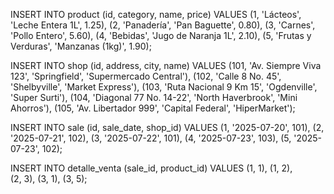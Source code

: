 INSERT INTO product (id, category, name, price) VALUES
(1, 'Lácteos', 'Leche Entera 1L', 1.25),
(2, 'Panadería', 'Pan Baguette', 0.80),
(3, 'Carnes', 'Pollo Entero', 5.60),
(4, 'Bebidas', 'Jugo de Naranja 1L', 2.10),
(5, 'Frutas y Verduras', 'Manzanas (1kg)', 1.90);

INSERT INTO shop (id, address, city, name) VALUES
(101, 'Av. Siempre Viva 123', 'Springfield', 'Supermercado Central'),
(102, 'Calle 8 No. 45', 'Shelbyville', 'Market Express'),
(103, 'Ruta Nacional 9 Km 15', 'Ogdenville', 'Super Surti'),
(104, 'Diagonal 77 No. 14-22', 'North Haverbrook', 'Mini Ahorros'),
(105, 'Av. Libertador 999', 'Capital Federal', 'HiperMarket');

INSERT INTO sale (id, sale_date, shop_id) VALUES
(1, '2025-07-20', 101),
(2, '2025-07-21', 102),
(3, '2025-07-22', 101),
(4, '2025-07-23', 103),
(5, '2025-07-23', 102);


INSERT INTO detalle_venta (sale_id, product_id) VALUES
(1, 1),
(1, 2),  
(2, 3),
(3, 1),
(3, 5);  